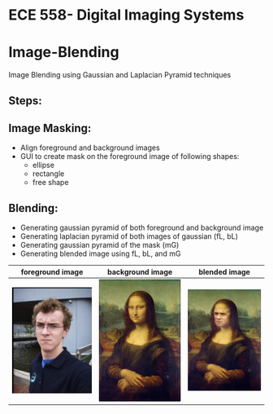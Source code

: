# ECE 558- Digital Imaging Systems
# Image-Blending

Image Blending using Gaussian and Laplacian Pyramid techniques

## Steps:
## Image Masking:
  - Align foreground and background images
  - GUI to create mask on the foreground image of following shapes:
    - ellipse
    - rectangle
    - free shape
## Blending:
  - Generating gaussian pyramid of both foreground and background image
  - Generating laplacian pyramid of both images of gaussian (fL, bL)
  - Generating gaussian pyramid of the mask (mG)
  - Generating blended image using fL, bL, and mG
  




foreground image           |  background image |  blended image
:-------------------------:|:-------------------------: |:-------------------------:
<img src="face_try.jpg" width="300">  |  <img src="mona_lisa.jpg" width="300"> | <img src="test_images/Pair%201/blendedimg.png" width="300">

    
 
